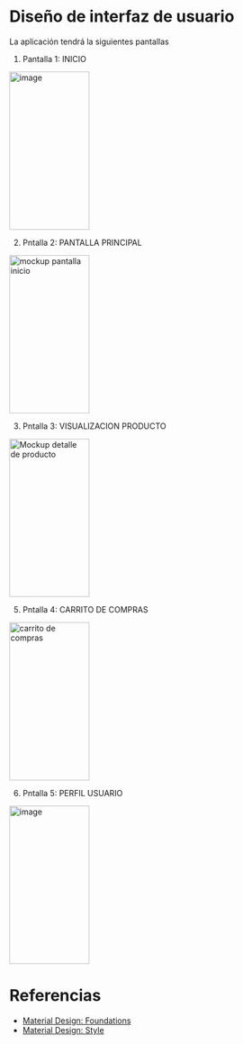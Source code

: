 # Diseño de interfaz de usuario

La aplicación tendrá la siguientes pantallas

1. Pantalla 1: INICIO

<img width="142" height="281" alt="image" src="https://github.com/user-attachments/assets/6d7233b2-6fae-4f1f-bf8d-c98933cb484c" />

2. Pntalla 2: PANTALLA PRINCIPAL
<img width="142" height="281" alt="mockup pantalla inicio" src="https://github.com/user-attachments/assets/f994f3f3-5d53-4cf1-9f8c-92180a2b7d2e" />


3. Pntalla 3: VISUALIZACION PRODUCTO
<img width="142" height="281" alt="Mockup detalle de producto" src="https://github.com/user-attachments/assets/99525f39-66b3-4509-9a75-67ad1fcc13a4" />


5. Pntalla 4: CARRITO DE COMPRAS
<img width="142" height="281" alt="carrito de compras" src="https://github.com/user-attachments/assets/699b4489-95d9-4c18-ace0-ef5dd7b47738" />


6. Pntalla 5: PERFIL USUARIO
<img width="142" height="281" alt="image" src="https://github.com/user-attachments/assets/666d3512-5797-403a-8da6-65958bfb20ad" />



# Referencias

- [Material Design: Foundations](https://m3.material.io/foundations)
- [Material Design: Style](https://m3.material.io/styles)
